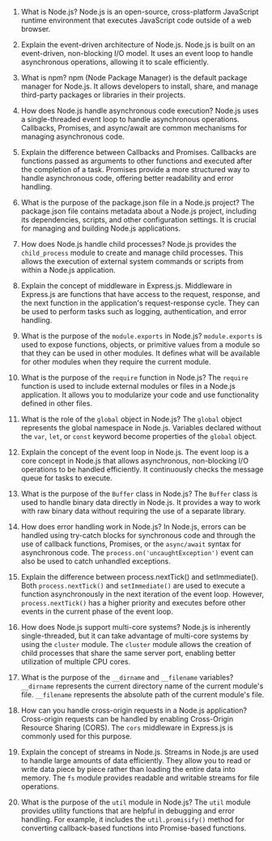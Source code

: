 1. What is Node.js?
   Node.js is an open-source, cross-platform JavaScript runtime environment that executes JavaScript code outside of a web browser.

2. Explain the event-driven architecture of Node.js.
   Node.js is built on an event-driven, non-blocking I/O model. It uses an event loop to handle asynchronous operations, allowing it to scale efficiently.

3. What is npm?
   npm (Node Package Manager) is the default package manager for Node.js. It allows developers to install, share, and manage third-party packages or libraries in their projects.

4. How does Node.js handle asynchronous code execution?
   Node.js uses a single-threaded event loop to handle asynchronous operations. Callbacks, Promises, and async/await are common mechanisms for managing asynchronous code.

5. Explain the difference between Callbacks and Promises.
   Callbacks are functions passed as arguments to other functions and executed after the completion of a task. Promises provide a more structured way to handle asynchronous code, offering better readability and error handling.

6. What is the purpose of the package.json file in a Node.js project?
   The package.json file contains metadata about a Node.js project, including its dependencies, scripts, and other configuration settings. It is crucial for managing and building Node.js applications.

7. How does Node.js handle child processes?
   Node.js provides the `child_process` module to create and manage child processes. This allows the execution of external system commands or scripts from within a Node.js application.

8. Explain the concept of middleware in Express.js.
   Middleware in Express.js are functions that have access to the request, response, and the next function in the application's request-response cycle. They can be used to perform tasks such as logging, authentication, and error handling.

9. What is the purpose of the `module.exports` in Node.js?
   `module.exports` is used to expose functions, objects, or primitive values from a module so that they can be used in other modules. It defines what will be available for other modules when they require the current module.

10. What is the purpose of the `require` function in Node.js?
    The `require` function is used to include external modules or files in a Node.js application. It allows you to modularize your code and use functionality defined in other files.

11. What is the role of the `global` object in Node.js?
    The `global` object represents the global namespace in Node.js. Variables declared without the `var`, `let`, or `const` keyword become properties of the `global` object.

12. Explain the concept of the event loop in Node.js.
    The event loop is a core concept in Node.js that allows asynchronous, non-blocking I/O operations to be handled efficiently. It continuously checks the message queue for tasks to execute.

13. What is the purpose of the `Buffer` class in Node.js?
    The `Buffer` class is used to handle binary data directly in Node.js. It provides a way to work with raw binary data without requiring the use of a separate library.

14. How does error handling work in Node.js?
    In Node.js, errors can be handled using try-catch blocks for synchronous code and through the use of callback functions, Promises, or the `async/await` syntax for asynchronous code. The `process.on('uncaughtException')` event can also be used to catch unhandled exceptions.

15. Explain the difference between process.nextTick() and setImmediate().
    Both `process.nextTick()` and `setImmediate()` are used to execute a function asynchronously in the next iteration of the event loop. However, `process.nextTick()` has a higher priority and executes before other events in the current phase of the event loop.

16. How does Node.js support multi-core systems?
    Node.js is inherently single-threaded, but it can take advantage of multi-core systems by using the `cluster` module. The `cluster` module allows the creation of child processes that share the same server port, enabling better utilization of multiple CPU cores.

17. What is the purpose of the `__dirname` and `__filename` variables?
    `__dirname` represents the current directory name of the current module's file. `__filename` represents the absolute path of the current module's file.

18. How can you handle cross-origin requests in a Node.js application?
    Cross-origin requests can be handled by enabling Cross-Origin Resource Sharing (CORS). The `cors` middleware in Express.js is commonly used for this purpose.

19. Explain the concept of streams in Node.js.
    Streams in Node.js are used to handle large amounts of data efficiently. They allow you to read or write data piece by piece rather than loading the entire data into memory. The `fs` module provides readable and writable streams for file operations.

20. What is the purpose of the `util` module in Node.js?
    The `util` module provides utility functions that are helpful in debugging and error handling. For example, it includes the `util.promisify()` method for converting callback-based functions into Promise-based functions.
